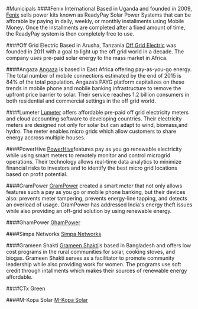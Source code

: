#Municipals
####Fenix International
Based in Uganda and founded in 2009, [Fenix](http://www.fenixintl.com) sells power kits known as ReadyPay Solar
Power Systems that can be afforable by paying in daily, weekly, or monthly installments using
Mobile Money. Once the installments are completed after a fixed amount of time, the ReadyPay
system is then completely free to use.

####Off Grid Electric
Based in Arusha, Tanzania [Off Grid Electric](http://offgrid-electric.com/) was 
founded in 2011 with a goal to light up the off grid world in a decade. The company 
uses pre-paid solar energy to the mass market in Africa.

####Angaza
[Angaza](http://www.angazadesign.com/) is based in East Africa offering pay-as-you-go energy. 
The total number of mobile connections estimated by the end of 2015 is 84% of the 
total population. Angaza’s PAYG platform capitalizes on these trends in mobile phone and 
mobile banking infrastructure to remove the upfront price barrier to solar. Their service reaches
1.2 billion consumers in both residential and commercial settings in the off grid world.

####Lumeter
[Lumeter](http://lumeter.net) offers affordable pre-paid off grid electricity meters and cloud 
accounting software to developing countries. Their electricity meters are designed not only 
for solar but can adapt to wind, biomass,and hydro. The meter enables micro grids which allow
customers to share energy accross multiple houses.

####PowerHive
[PowerHive](http://powerhive.com)features pay as you go renewable electricity while using smart 
meters to remotely monitor and control microgrid operations. Their technology allows real-time
data analytics to minimize financial risks to investors and to identify the best micro grid
locations based on profit potential.

####GramPower
[GramPower](http://grampower.com) created a smart meter that not only allows features such a pay
as you go or mobile phone banking, but their devices also: prevents meter tampering, prevents 
energy-line tapping, and detects an overload of usage. GramPower has addressed India's energy theft
issues while also providing an off-grid solution by using renewable energy.

####GhamPower
[GhamPower](http://ghampower.com)

####Simpa Networks
[Simpa Networks](http://simpanetworks.com)

####Grameen Shakti
[Grameen Shakti](http://gshakti.org)is based in Bangladesh and offers low cost programs in the rural 
communities for solar, cooking stoves, and biogas. Grameen Shakti serves as a facilitator to promote 
community leadership while also providing work for women. The programs use soft credit through
intallments which makes their sources of renewable energy affordable.

####CTx Green

####M-Kopa Solar
[M-Kopa Solar](http://m-kopa.com)


